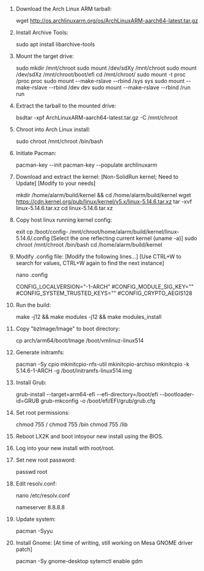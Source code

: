   1. Download the Arch Linux ARM tarball:
  
      wget http://os.archlinuxarm.org/os/ArchLinuxARM-aarch64-latest.tar.gz
      
  2. Install Archive Tools:
      
      sudo apt install libarchive-tools
  
  3. Mount the target drive:
  
      sudo mkdir /mnt/chroot
      sudo mount /dev/sdXy /mnt/chroot
      sudo mount /dev/sdXz /mnt/chroot/boot/efi
      cd /mnt/chroot/
      sudo mount -t proc /proc proc
      sudo mount --make-rslave --rbind /sys sys
      sudo mount --make-rslave --rbind /dev dev
      sudo mount --make-rslave --rbind /run run
  
  4. Extract the tarball to the mounted drive:
  
      bsdtar -xpf ArchLinuxARM-aarch64-latest.tar.gz -C /mnt/chroot
      
  5. Chroot into Arch Linux install:
  
      sudo chroot /mnt/chroot /bin/bash
      
  6. Initiate Pacman:
  
      pacman-key --init
      pacman-key --populate archlinuxarm
      
  7. Download and extract the kernel:  [Non-SolidRun kernel; Need to Update] [Modify to your needs]
  
      mkdir /home/alarm/build/kernel && cd /home/alarm/build/kernel
      wget https://cdn.kernel.org/pub/linux/kernel/v5.x/linux-5.14.6.tar.xz
      tar -xvf linux-5.14.6.tar.xz
      cd linux-5.14.6.tar.xz
      
  8. Copy host linux running kernel config:
    
      exit
      cp /boot/config-<version> /mnt/chroot/home/alarm/build/kernel/linux-5.14.6/.config   [Select the one reflecting current kernel (uname -a)]
      sudo chroot /mnt/chroot /bin/bash
      cd /home/alarm/build/kernel
      
  9. Modify .config file:   [Modify the following lines...]   [Use CTRL+W to search for values, CTRL+W again to find the next instance]
      
      nano .config
      
      CONFIG_LOCALVERSION="-1-ARCH"
      #CONFIG_MODULE_SIG_KEY=""
      #CONFIG_SYSTEM_TRUSTED_KEYS=""
      #CONFIG_CRYPTO_AEGIS128
      
 10. Run the build:
 
      make -j12 && make modules -j12 && make modules_install
      
 11. Copy "bzImage/Image" to boot directory:
 
      cp arch/arm64/boot/Image /boot/vmlinuz-linux514
      
 12. Generate initramfs:
      
      pacman -Sy cpio mkinitcpio-nfs-util mkinitcpio-archiso
      mkinitcpio -k 5.14.6-1-ARCH -g /boot/initramfs-linux514.img
      
 13. Install Grub:
 
      grub-install --target=arm64-efi --efi-directory=/boot/efi --bootloader-id=GRUB
      grub-mkconfig -o /boot/efi/EFI/grub/grub.cfg
      
 14. Set root permissions:
 
      chmod 755 /
      chmod 755 /bin
      chmod 755 /lib
      
 15. Reboot LX2K and boot intoyour new install using the BIOS.
 16. Log into your new install with root/root.
 17. Set new root password:
 
      passwd root
 
 18. Edit resolv.conf:
 
      nano /etc/resolv.conf
      
      nameserver 8.8.8.8
      
 19. Update system:
 
      pacman -Syyu
      
 20. Install Gnome:   [At time of writing, still working on Mesa GNOME driver patch]
 
      pacman -Sy gnome-desktop
      sytemctl enable gdm
